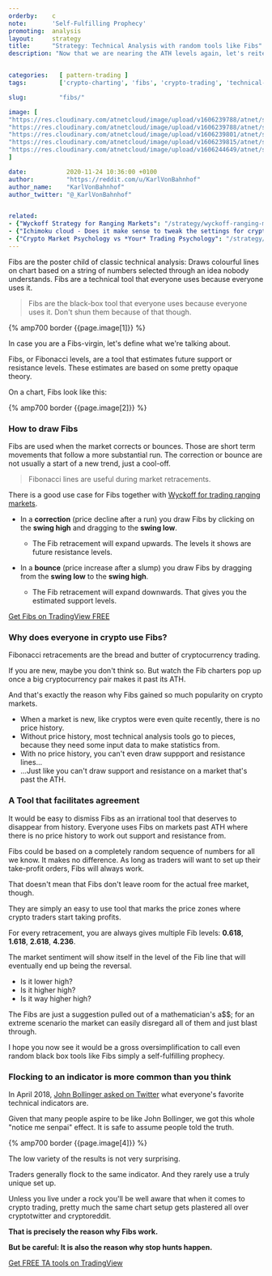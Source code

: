 ```yaml
---
orderby:    c
note:       'Self-Fulfilling Prophecy'
promoting:  analysis
layout:     strategy
title:      "Strategy: Technical Analysis with random tools like Fibs"
description: "Now that we are nearing the ATH levels again, let's reiterate how things *really* work around here."


categories:   [ pattern-trading ]
tags:         ['crypto-charting', 'fibs', 'crypto-trading', 'technical-analysis', 'fibonacci-retracement', "tradingview", "bitfinex"]

slug:         "fibs/"

image: [
"https://res.cloudinary.com/atnetcloud/image/upload/v1606239788/atnet/strategy/mystery_zev8mj.jpg",
"https://res.cloudinary.com/atnetcloud/image/upload/v1606239788/atnet/strategy/mystery_zev8mj.jpg",
"https://res.cloudinary.com/atnetcloud/image/upload/v1606239801/atnet/strategy/fibs-btcusd2_vw0iac.jpg",
"https://res.cloudinary.com/atnetcloud/image/upload/v1606239815/atnet/strategy/finexfibs_digzeb.jpg",
"https://res.cloudinary.com/atnetcloud/image/upload/v1606244649/atnet/strategy/timing-indicators_fv5t1a.jpg"
]

date:           2020-11-24 10:36:00 +0100
author:         "https://reddit.com/u/KarlVonBahnhof"
author_name:    "KarlVonBahnhof"
author_twitter: "@_KarlVonBahnhof"


related:
- {"Wyckoff Strategy for Ranging Markets": "/strategy/wyckoff-ranging-markets/"}
- {"Ichimoku cloud - Does it make sense to tweak the settings for crypto?": "/ichimoku-cloud/"}
- {"Crypto Market Psychology vs *Your* Trading Psychology": "/strategy/crypto-market-psychology/"}
---
```


Fibs are the poster child of classic technical analysis: Draws colourful lines on chart based on a string of numbers selected through an idea nobody understands. Fibs are a technical tool that everyone uses because everyone uses it.

> Fibs are the black-box tool that everyone uses because everyone uses it. Don't shun them because of that though.

{% amp700 border {{page.image[1]}} %}

In case you are a Fibs-virgin, let's define what we're talking about.

Fibs, or Fibonacci levels, are a tool that estimates future support or resistance levels. These estimates are based on some pretty opaque theory.

On a chart, Fibs look like this:

{% amp700 border {{page.image[2]}} %}

### How to draw Fibs

Fibs are used when the market corrects or bounces. Those are short term movements that follow a more substantial run. The correction or bounce are not usually a start of a new trend, just a cool-off.

> Fibonacci lines are useful during market retracements.

There is a good use case for Fibs together with [Wyckoff for trading ranging markets](/strategy/wyckoff-ranging-markets/).

* In a **correction** (price decline after a run) you draw Fibs by clicking on the **swing high** and dragging to the **swing low**.
  * The Fib retracement will expand upwards. The levels it shows are future resistance levels.

* In a **bounce** (price increase after a slump) you draw Fibs by dragging from the **swing low** to the **swing high**.
  * The Fib retracement will expand downwards. That gives you the estimated support levels.

<a class="btn" href="https://bit.ly/at-tvd-btcusd">Get Fibs on TradingView FREE</a>

### Why does everyone in crypto use Fibs?

Fibonacci retracements are the bread and butter of cryptocurrency trading.

If you are new, maybe you don't think so. But watch the Fib charters pop up once a big cryptocurrency pair makes it past its ATH.

And that's exactly the reason why Fibs gained so much popularity on crypto markets.

* When a market is new, like cryptos were even quite recently, there is no price history.
* Without price history, most technical analysis tools go to pieces, because they need some input data to make statistics from.
* With no price history, you can't even draw suppport and resistance lines...
* ...Just like you can't draw support and resistance on a market that's past the ATH.

### A Tool that facilitates agreement

It would be easy to dismiss Fibs as an irrational tool that deserves to disappear from history. Everyone uses Fibs on markets past ATH where there is no price history to work out support and resistance from.

Fibs could be based on a completely random sequence of numbers for all we know. It makes no difference. As long as traders will want to set up their take-profit orders, Fibs will always work.

That doesn't mean that Fibs don't leave room for the actual free market, though.

They are simply an easy to use tool that marks the price zones where crypto traders start taking profits.

For every retracement, you are always gives multiple Fib levels: **0.618**, **1.618**, **2.618**, **4.236**.

The market sentiment will show itself in the level of the Fib line that will eventually end up being the reversal.

* Is it lower high?
* Is it higher high?
* Is it way higher high?

The Fibs are just a suggestion pulled out of a mathematician's a$$; for an extreme scenario the market can easily disregard all of them and just blast through.

I hope you now see it would be a gross oversimplification to call even random black box tools like Fibs simply a self-fulfilling prophecy.

### Flocking to an indicator is more common than you think

In April 2018, [John Bollinger asked on Twitter](https://twitter.com/bbands/status/981267684493963264) what  everyone's favorite technical indicators are.

Given that many people aspire to be like John Bollinger, we got this whole "notice me senpai" effect. It is safe to assume people told the truth.

{% amp700 border {{page.image[4]}} %}

The low variety of the results is not very surprising.

Traders generally flock to the same indicator. And they rarely use a truly unique set up.

Unless you live under a rock you'll be well aware that when it comes to crypto trading, pretty much the same chart setup gets plastered all over cryptotwitter and cryptoreddit.

**That is precisely the reason why Fibs work.**

**But be careful: It is also the reason why stop hunts happen.**

<a class="btn" href="https://bit.ly/at-tvd-btcusd">Get FREE TA tools on TradingView</a>
